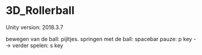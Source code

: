 # 3D_Rollerball
Unity version: 2018.3.7

bewegen van de ball: pijltjes.
springen met de ball: spacebar
pauze: p key --> verder spelen: s key 
